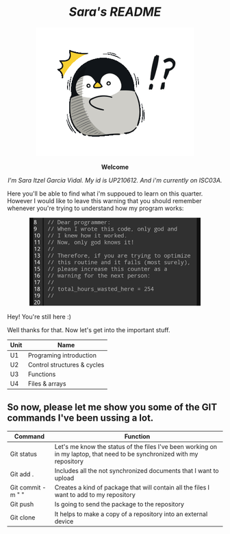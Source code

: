 

<div align="center">

# _Sara's README_ 
![gif](U1/imagenes/pengu.gif) </center>



**Welcome** 



_I'm Sara Itzel Garcia Vidal. My id is UP210612. And i'm currently on ISC03A._</div>

Here you'll be able to find what i'm suppoued to learn on this quarter. However I would like to leave this warning that you should remember whenever you're trying to understand how my program works: 

<div align="center">
<img alt="advertencia" src= 'U1/imagenes/advertencia.jpg'
width='400' />

</div>

Hey! You're still here :)

Well thanks for that. Now let's get into the important stuff. 

<div align="center">

| Unit | Name  |
| ----- | ------ |
| U1 |  Programing introduction|
| U2  | Control structures & cycles|
| U3 |  Functions |
| U4 | Files & arrays | 

</div>


## So now, please let me show you some of the GIT commands I've been ussing a lot. 


| Command  | Function  |
| ----- | ------ |
| Git status | Let's me know the status of the files I've been working on in my laptop, that need to be synchronized with my repository|
| Git add .  | Includes all the not synchronized documents that I want to upload|
| Git commit -m " " |  Creates a kind of package that will contain all the files I want to add to my repository |
| Git push | Is going to send the package to the repository | 
| Git clone |  It helps to make a copy of a repository into an external device |

